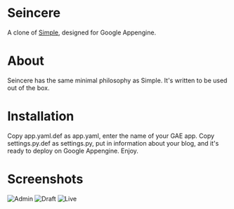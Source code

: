 Seincere
================
A clone of [Simple](https://github.com/orf/simple), designed for Google Appengine.

About
============
Seincere has the same minimal philosophy as Simple. It's written to be used out of the box.

Installation
============
Copy app.yaml.def as app.yaml, enter the name of your GAE app. Copy settings.py.def as settings.py, put in information about your blog, and it's ready to deploy on Google Appengine. Enjoy.  

Screenshots
===========
![Admin](http://i.imgur.com/vWfOs.png)
![Draft](http://i.imgur.com/T9BX4.png)
![Live](http://i.imgur.com/WWDK4.png)
